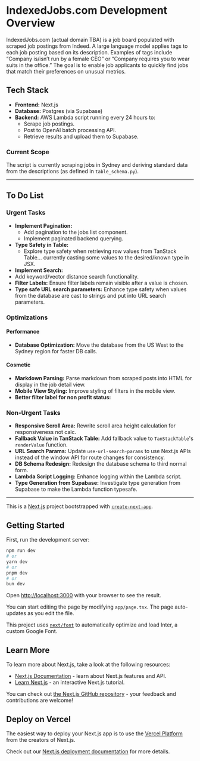 # IndexedJobs.com Development Overview

IndexedJobs.com (actual domain TBA) is a job board populated with scraped job postings from Indeed. A large language model applies tags to each job posting based on its description. Examples of tags include “Company is/isn’t run by a female CEO” or “Company requires you to wear suits in the office.” The goal is to enable job applicants to quickly find jobs that match their preferences on unusual metrics.

## Tech Stack

- **Frontend:** Next.js
- **Database:** Postgres (via Supabase)
- **Backend:** AWS Lambda script running every 24 hours to:
  - Scrape job postings.
  - Post to OpenAI batch processing API.
  - Retrieve results and upload them to Supabase.

### Current Scope

The script is currently scraping jobs in Sydney and deriving standard data from the descriptions (as defined in `table_schema.py`).

---

## To Do List

### Urgent Tasks

- **Implement Pagination:**
  - Add pagination to the jobs list component.
  - Implement paginated backend querying.
- **Type Safety in Table:**
  - Explore type safety when retrieving row values from TanStack Table... currently casting some values to the desired/known type in JSX.
- **Implement Search:**
- Add keyword/vector distance search functionality.
- **Filter Labels:** Ensure filter labels remain visible after a value is chosen.
- **Type safe URL search parameters:** Enhance type safety when values from the database are cast to strings and put into URL search parameters.

### Optimizations

#### Performance

- **Database Optimization:** Move the database from the US West to the Sydney region for faster DB calls.

#### Cosmetic

- **Markdown Parsing:** Parse markdown from scraped posts into HTML for display in the job detail view.
- **Mobile View Styling:** Improve styling of filters in the mobile view.
- **Better filter label for non profit status:**

### Non-Urgent Tasks

- **Responsive Scroll Area:** Rewrite scroll area height calculation for responsiveness not calc.
- **Fallback Value in TanStack Table:** Add fallback value to `TanStackTable`'s `renderValue` function.
- **URL Search Params:** Update `use-url-search-params` to use Next.js APIs instead of the window API for route changes for consistency.
- **DB Schema Redesign:** Redesign the database schema to third normal form.
- **Lambda Script Logging:** Enhance logging within the Lambda script.
- **Type Generation from Supabase:** Investigate type generation from Supabase to make the Lambda function typesafe.

---

This is a [Next.js](https://nextjs.org/) project bootstrapped with [`create-next-app`](https://github.com/vercel/next.js/tree/canary/packages/create-next-app).

## Getting Started

First, run the development server:

```bash
npm run dev
# or
yarn dev
# or
pnpm dev
# or
bun dev
```

Open [http://localhost:3000](http://localhost:3000) with your browser to see the result.

You can start editing the page by modifying `app/page.tsx`. The page auto-updates as you edit the file.

This project uses [`next/font`](https://nextjs.org/docs/basic-features/font-optimization) to automatically optimize and load Inter, a custom Google Font.

## Learn More

To learn more about Next.js, take a look at the following resources:

- [Next.js Documentation](https://nextjs.org/docs) - learn about Next.js features and API.
- [Learn Next.js](https://nextjs.org/learn) - an interactive Next.js tutorial.

You can check out [the Next.js GitHub repository](https://github.com/vercel/next.js/) - your feedback and contributions are welcome!

## Deploy on Vercel

The easiest way to deploy your Next.js app is to use the [Vercel Platform](https://vercel.com/new?utm_medium=default-template&filter=next.js&utm_source=create-next-app&utm_campaign=create-next-app-readme) from the creators of Next.js.

Check out our [Next.js deployment documentation](https://nextjs.org/docs/deployment) for more details.
